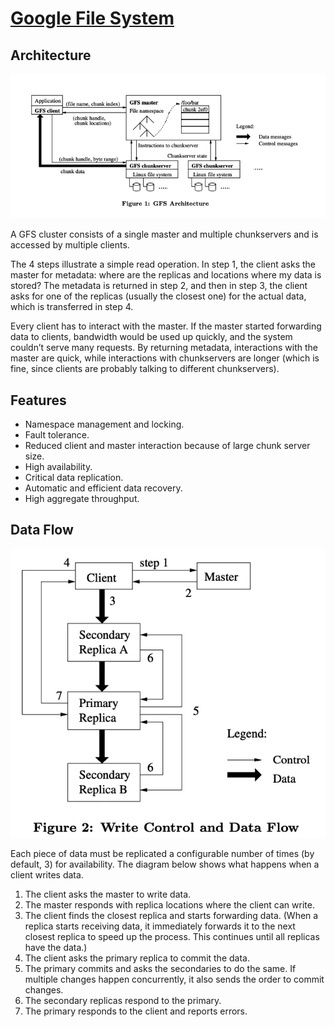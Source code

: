# [Google File System](https://static.googleusercontent.com/media/research.google.com/en//archive/gfs-sosp2003.pdf)

## Architecture
![GFS Architecture](./GFS%20Architecture.png)

A GFS cluster consists of a single master and multiple chunkservers and is accessed by multiple clients.

The 4 steps illustrate a simple read operation. In step 1, the client asks the master for metadata: where are the replicas and locations where my data is stored? The metadata is returned in step 2, and then in step 3, the client asks for one of the replicas (usually the closest one) for the actual data, which is transferred in step 4.

Every client has to interact with the master. If the master started forwarding data to clients, bandwidth would be used up quickly, and the system couldn’t serve many requests. By returning metadata, interactions with the master are quick, while interactions with chunkservers are longer (which is fine, since clients are probably talking to different chunkservers).

## Features
+ Namespace management and locking.
+ Fault tolerance.
+ Reduced client and master interaction because of large chunk server size.
+ High availability.
+ Critical data replication.
+ Automatic and efficient data recovery.
+ High aggregate throughput.

## Data Flow
![](./Data%20Flow.png)

Each piece of data must be replicated a configurable number of times (by default, 3) for availability. The diagram below shows what happens when a client writes data.

1. The client asks the master to write data.
2. The master responds with replica locations where the client can write.
3. The client finds the closest replica and starts forwarding data. (When a replica starts receiving data, it immediately forwards it to the next closest replica to speed up the process. This continues until all replicas have the data.)
4. The client asks the primary replica to commit the data.
5. The primary commits and asks the secondaries to do the same. If multiple changes happen concurrently, it also sends the order to commit changes.
6. The secondary replicas respond to the primary.
7. The primary responds to the client and reports errors.